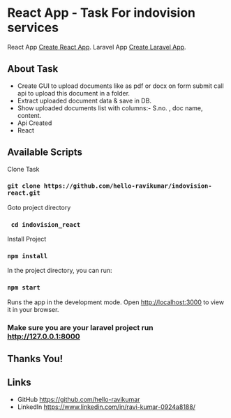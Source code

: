 # React App - Task For indovision services
React App
    [Create React App](https://github.com/hello-ravikumar/indovision-react).
Laravel App
    [Create Laravel App](https://github.com/hello-ravikumar/indovision_task).

## About Task
- Create GUI to upload documents like as pdf or docx on form submit call api to upload this document in a folder.
- Extract uploaded document data & save in DB.
- Show uploaded documents list with columns:- S.no. , doc name, content.
- Api Created
- React

## Available Scripts
Clone Task
### `git clone https://github.com/hello-ravikumar/indovision-react.git`

Goto project directory
### ` cd indovision_react`

Install Project
### `npm install`
In the project directory, you can run:

### `npm start`

Runs the app in the development mode.
Open [http://localhost:3000](http://localhost:3000) to view it in your browser.


### Make sure you are your laravel project run http://127.0.0.1:8000

## Thanks You!

## Links
- GitHub https://github.com/hello-ravikumar
- LinkedIn https://www.linkedin.com/in/ravi-kumar-0924a8188/


